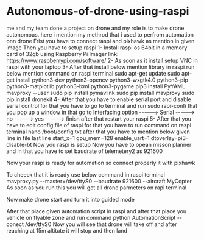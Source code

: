 # Autonomous-of-drone-using-raspi
me and my team done a project on drone and my role is to make drone autonomous. here i mention my methrod that i used to perfrom automation onn drone 
Frist you have to connect raspi and pixhawk as mention in given image 
Then you have to setup raspi 
  1- Install raspi os 64bit in a memory card of 32gb using Raspberry Pi Imager link: https://www.raspberrypi.com/software/
  2- As soon as it install setup VNC in raspi with your laptop
  3- After that install below mention library in raspi
     run below mention command on raspi terminal 
        sudo apt-get update
        sudo apt-get install python3-dev python3-opencv python3-wxgtk4.0 python3-pip python3-matplotlib python3-lxml python3-pygame
        pip3 install PyYAML mavproxy --user
        sudo pip install pymavlink
        sudo pip install mavproxy
        sudo pip install dronekit
  4- After that you have to enable serial port and disable serial control
     for that you have to go to terminal and run sudo rapi-confi 
     that you pop up a window in that go to
     Interfacing option ----->  Serial ----->  no ----->  yes ----->  finish
     after that restart your raspi 
  5- After that you have to edit config file of raspi
     for that you have to run command on raspi terminal 
      nano /boot/config.txt
     after that you have to mention below given line in file last line
      start_x=1
      gpu_mem=128
      enable_uart=1
      dtoverlay=pi3-disable-bt
   Now you raspi is setup
Now you have to opean misson planner and in that you have to set baudrate of telemetery2 as 921600

Now your raspi is ready for automation so connect properly it with pixhawk 

To cheeck that it is ready use below command in raspi terminal 
  mavproxy.py --master=/dev/ttyS0 --baudrate 921600 --aircraft MyCopter
As soon as you run this you will get all drone parmeters on rapi terminal 

Now make drone start and turn it into guided mode 

After that place given automation script in raspi and after that place you vehicle on flyable zone 
and run command 
python AutomationScript --conect /dev/ttyS0
Now you will see that drone will take off and after reaching at 15m altitute it will stop and then land 


      
      
      
      
        
        
